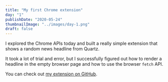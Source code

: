```yaml
---
title: "My first Chrome extension"
day: "1"
publishDate: "2020-05-24"
thumbnailImage: "../images/day-1.png"
draft: false
---
```


I explored the Chrome APIs today and built a really simple extension that shows a random news headline from Quartz.

It took a lot of trial and error, but I successfully figured out how to render a headline in the empty browser page and how to use the browser `fetch` API.

You can check out <a href="https://doggiedesigner.com/wp-content/uploads/2018/07/Bernese-Mountain-Dog-1.jpg" target="_blank">my extension on GitHub</a>.
